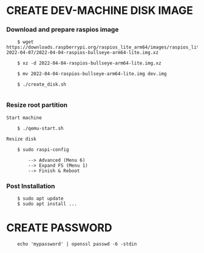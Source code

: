 # CREATE DEV-MACHINE DISK IMAGE

### Download and prepare raspios image
```
	$ wget https://downloads.raspberrypi.org/raspios_lite_arm64/images/raspios_lite_arm64-2022-04-07/2022-04-04-raspios-bullseye-arm64-lite.img.xz
	
	$ xz -d 2022-04-04-raspios-bullseye-arm64-lite.img.xz
	
	$ mv 2022-04-04-raspios-bullseye-arm64-lite.img dev.img
	
	$ ./create_disk.sh
	
```

### Resize root partition

	Start machine

```
	$ ./qemu-start.sh
```

	Resize disk	

```
	$ sudo raspi-config

 		--> Advanced (Menu 6)
 		--> Expand FS (Menu 1)
 		--> Finish & Reboot
```

### Post Installation
```
	$ sudo apt update
	$ sudo apt install ...
```


# CREATE PASSWORD
```
	echo 'mypassword' | openssl passwd -6 -stdin
```